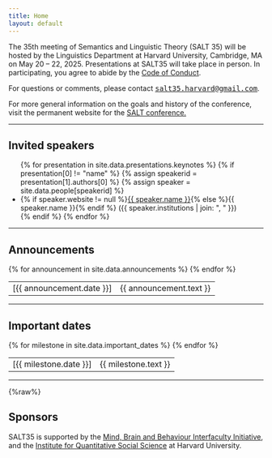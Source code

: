 ```yaml
---
title: Home
layout: default
---
```


The 35th meeting of Semantics and Linguistic Theory (SALT 35) will be hosted by the Linguistics Department at Harvard University, Cambridge, MA on May 20 – 22, 2025. Presentations at SALT35 will take place in person. In participating, you agree to abide by the [Code of Conduct](code-of-conduct/).

For questions or comments, please contact <span style="font-family: monospace">[salt35.harvard@gmail.com](mailto:salt35.harvard@gmail.com)</span>. 

For more general information on the goals and history of the conference, visit the permanent website for the [SALT conference.](http://saltconf.github.io)

<hr/>

## Invited speakers

<ul id="speakers">
  {% for presentation in site.data.presentations.keynotes %}
    {% if presentation[0] != "name" %}
      {% assign speakerid = presentation[1].authors[0] %}
      {% assign speaker = site.data.people[speakerid] %}
      <li>
        {% if speaker.website != null %}<a href="{{ speaker.website }}">{{ speaker.name }}</a>{% else %}{{ speaker.name }}{% endif %} ({{ speaker.institutions | join: ", " }})
      </li>
    {% endif %}
  {% endfor %}
</ul>

<hr/>

## Announcements

<table class="announce">
  <tbody>
    {% for announcement in site.data.announcements %}
    <tr>
      <td class="time">
        [{{ announcement.date }}]
      </td>
      <td>
        {{ announcement.text }}
      </td>
    </tr>
    {% endfor %}
  </tbody>
</table>
<!-- <hr style="border-style: dashed; border-color: #eae9e6"> -->

<hr/>

## Important dates

<table class="announce">
  <tbody>
    {% for milestone in site.data.important_dates %}
    <tr>
      <td class="time">
        [{{ milestone.date }}]
      </td>
      <td>
        {{ milestone.text }}
      </td>
    </tr>
    {% endfor %}
  </tbody>
</table>

<hr/>

{%raw%}
<!--- 
## Sponsors

{%endraw%}
--->

## Sponsors

SALT35 is supported by the [Mind, Brain and Behaviour Interfaculty Initiative](https://mbb.harvard.edu), and the [Institute for Quantitative Social Science](https://www.iq.harvard.edu/about) at Harvard University.

